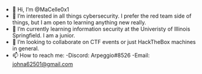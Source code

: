 - 👋 Hi, I’m @MaCelle0x1
- 👀 I’m interested in all things cybersecurity. I prefer the red team side of things, but I am open to learning anything new really. 
- 🌱 I’m currently learning information security at the Univeristy of Illinois Springfield. I am a junior. 
- 💞️ I’m looking to collaborate on CTF events or just HackTheBox machines in general. 
- 📫 How to reach me:
-Discord: Arpeggio#8526
-Email: johna62501@gmail.com

<!---
MaCelle0x1/MaCelle0x1 is a ✨ special ✨ repository because its `README.md` (this file) appears on your GitHub profile.
You can click the Preview link to take a look at your changes.
--->
